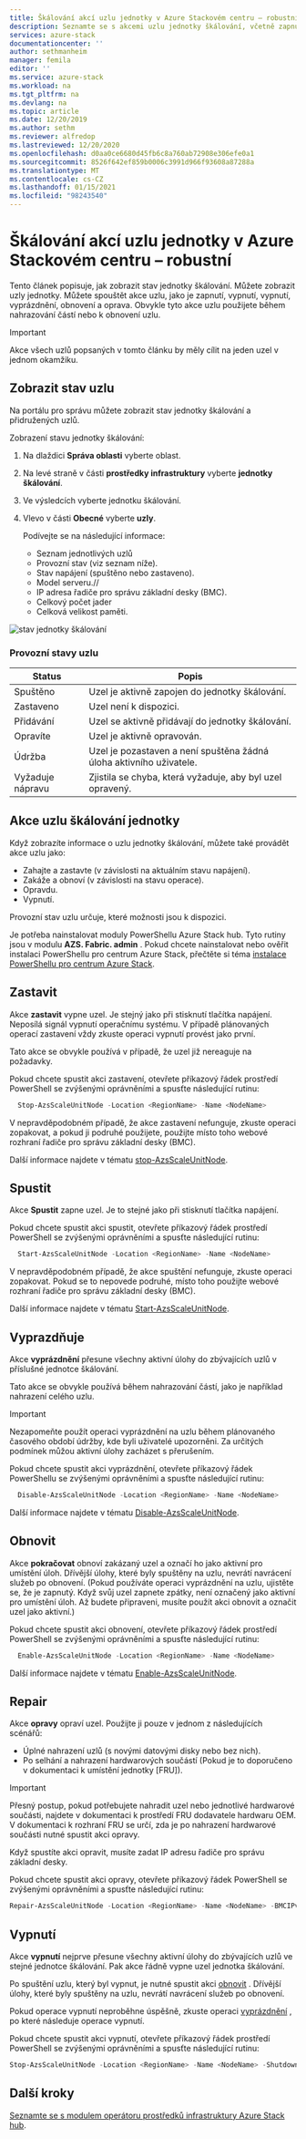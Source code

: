 ```yaml
---
title: Škálování akcí uzlu jednotky v Azure Stackovém centru – robustní
description: Seznamte se s akcemi uzlu jednotky škálování, včetně zapnutí, vypnutí, zakázání, obnovení a zobrazení stavu uzlu v integrovaných systémech Azure Stack hub.
services: azure-stack
documentationcenter: ''
author: sethmanheim
manager: femila
editor: ''
ms.service: azure-stack
ms.workload: na
ms.tgt_pltfrm: na
ms.devlang: na
ms.topic: article
ms.date: 12/20/2019
ms.author: sethm
ms.reviewer: alfredop
ms.lastreviewed: 12/20/2020
ms.openlocfilehash: d0aa0ce6680d45fb6c8a760ab72908e306efe0a1
ms.sourcegitcommit: 8526f642ef859b0006c3991d966f93608a87288a
ms.translationtype: MT
ms.contentlocale: cs-CZ
ms.lasthandoff: 01/15/2021
ms.locfileid: "98243540"
---
```

# <a name="scale-unit-node-actions-in-azure-stack-hub---ruggedized"></a>Škálování akcí uzlu jednotky v Azure Stackovém centru – robustní

Tento článek popisuje, jak zobrazit stav jednotky škálování. Můžete zobrazit uzly jednotky. Můžete spouštět akce uzlu, jako je zapnutí, vypnutí, vypnutí, vyprázdnění, obnovení a oprava. Obvykle tyto akce uzlu použijete během nahrazování částí nebo k obnovení uzlu.

> [!Important]  
> Akce všech uzlů popsaných v tomto článku by měly cílit na jeden uzel v jednom okamžiku.

## <a name="view-the-node-status"></a>Zobrazit stav uzlu

Na portálu pro správu můžete zobrazit stav jednotky škálování a přidružených uzlů.

Zobrazení stavu jednotky škálování:

1. Na dlaždici **Správa oblasti** vyberte oblast.
2. Na levé straně v části **prostředky infrastruktury** vyberte **jednotky škálování**.
3. Ve výsledcích vyberte jednotku škálování.
4. Vlevo v části **Obecné** vyberte **uzly**.

   Podívejte se na následující informace:

   - Seznam jednotlivých uzlů
   - Provozní stav (viz seznam níže).
   - Stav napájení (spuštěno nebo zastaveno).
   - Model serveru.//
   - IP adresa řadiče pro správu základní desky (BMC).
   - Celkový počet jader
   - Celková velikost paměti.

![stav jednotky škálování](media/azure-stack-node-actions/multinodeactions.png)

### <a name="node-operational-states"></a>Provozní stavy uzlu

| Status | Popis |
|----------------------|-------------------------------------------------------------------|
| Spuštěno | Uzel je aktivně zapojen do jednotky škálování. |
| Zastaveno | Uzel není k dispozici. |
| Přidávání | Uzel se aktivně přidávají do jednotky škálování. |
| Opravíte | Uzel je aktivně opravován. |
| Údržba | Uzel je pozastaven a není spuštěna žádná úloha aktivního uživatele. |
| Vyžaduje nápravu | Zjistila se chyba, která vyžaduje, aby byl uzel opravený. |

## <a name="scale-unit-node-actions"></a>Akce uzlu škálování jednotky

Když zobrazíte informace o uzlu jednotky škálování, můžete také provádět akce uzlu jako:

 - Zahajte a zastavte (v závislosti na aktuálním stavu napájení).
 - Zakáže a obnoví (v závislosti na stavu operace).
 - Opravdu.
 - Vypnutí.

Provozní stav uzlu určuje, které možnosti jsou k dispozici.

Je potřeba nainstalovat moduly PowerShellu Azure Stack hub. Tyto rutiny jsou v modulu **AZS. Fabric. admin** . Pokud chcete nainstalovat nebo ověřit instalaci PowerShellu pro centrum Azure Stack, přečtěte si téma [instalace PowerShellu pro centrum Azure Stack](../../operator/azure-stack-powershell-install.md).

## <a name="stop"></a>Zastavit

Akce **zastavit** vypne uzel. Je stejný jako při stisknutí tlačítka napájení. Neposílá signál vypnutí operačnímu systému. V případě plánovaných operací zastavení vždy zkuste operaci vypnutí provést jako první.

Tato akce se obvykle používá v případě, že uzel již nereaguje na požadavky.

Pokud chcete spustit akci zastavení, otevřete příkazový řádek prostředí PowerShell se zvýšenými oprávněními a spusťte následující rutinu:

```powershell  
  Stop-AzsScaleUnitNode -Location <RegionName> -Name <NodeName>
```

V nepravděpodobném případě, že akce zastavení nefunguje, zkuste operaci zopakovat, a pokud ji podruhé použijete, použijte místo toho webové rozhraní řadiče pro správu základní desky (BMC).

Další informace najdete v tématu [stop-AzsScaleUnitNode](/powershell/module/azs.fabric.admin/stop-azsscaleunitnode).

## <a name="start"></a>Spustit

Akce **Spustit** zapne uzel. Je to stejné jako při stisknutí tlačítka napájení.

Pokud chcete spustit akci spustit, otevřete příkazový řádek prostředí PowerShell se zvýšenými oprávněními a spusťte následující rutinu:

```powershell  
  Start-AzsScaleUnitNode -Location <RegionName> -Name <NodeName>
```

V nepravděpodobném případě, že akce spuštění nefunguje, zkuste operaci zopakovat. Pokud se to nepovede podruhé, místo toho použijte webové rozhraní řadiče pro správu základní desky (BMC).

Další informace najdete v tématu [Start-AzsScaleUnitNode](/powershell/module/azs.fabric.admin/start-azsscaleunitnode).

## <a name="drain"></a>Vyprazdňuje

Akce **vyprázdnění** přesune všechny aktivní úlohy do zbývajících uzlů v příslušné jednotce škálování.

Tato akce se obvykle používá během nahrazování částí, jako je například nahrazení celého uzlu.

> [!Important]
> Nezapomeňte použít operaci vyprázdnění na uzlu během plánovaného časového období údržby, kde byli uživatelé upozorněni. Za určitých podmínek můžou aktivní úlohy zacházet s přerušením.

Pokud chcete spustit akci vyprázdnění, otevřete příkazový řádek PowerShellu se zvýšenými oprávněními a spusťte následující rutinu:

```powershell  
  Disable-AzsScaleUnitNode -Location <RegionName> -Name <NodeName>
```

Další informace najdete v tématu [Disable-AzsScaleUnitNode](/powershell/module/azs.fabric.admin/disable-azsscaleunitnode).

## <a name="resume"></a>Obnovit

Akce **pokračovat** obnoví zakázaný uzel a označí ho jako aktivní pro umístění úloh. Dřívější úlohy, které byly spuštěny na uzlu, nevrátí navrácení služeb po obnovení. (Pokud používáte operaci vyprázdnění na uzlu, ujistěte se, že je zapnutý. Když svůj uzel zapnete zpátky, není označený jako aktivní pro umístění úloh. Až budete připraveni, musíte použít akci obnovit a označit uzel jako aktivní.)

Pokud chcete spustit akci obnovení, otevřete příkazový řádek prostředí PowerShell se zvýšenými oprávněními a spusťte následující rutinu:

```powershell  
  Enable-AzsScaleUnitNode -Location <RegionName> -Name <NodeName>
```

Další informace najdete v tématu [Enable-AzsScaleUnitNode](/powershell/module/azs.fabric.admin/enable-azsscaleunitnode).

## <a name="repair"></a>Repair

Akce **opravy** opraví uzel. Použijte ji pouze v jednom z následujících scénářů:

- Úplné nahrazení uzlů (s novými datovými disky nebo bez nich).
- Po selhání a nahrazení hardwarových součástí (Pokud je to doporučeno v dokumentaci k umístění jednotky [FRU]).

> [!Important]  
> Přesný postup, pokud potřebujete nahradit uzel nebo jednotlivé hardwarové součásti, najdete v dokumentaci k prostředí FRU dodavatele hardwaru OEM. V dokumentaci k rozhraní FRU se určí, zda je po nahrazení hardwarové součásti nutné spustit akci opravy.

Když spustíte akci opravit, musíte zadat IP adresu řadiče pro správu základní desky.

Pokud chcete spustit akci opravy, otevřete příkazový řádek PowerShell se zvýšenými oprávněními a spusťte následující rutinu:

  ```powershell
  Repair-AzsScaleUnitNode -Location <RegionName> -Name <NodeName> -BMCIPv4Address <BMCIPv4Address>
  ```

## <a name="shutdown"></a>Vypnutí

Akce **vypnutí** nejprve přesune všechny aktivní úlohy do zbývajících uzlů ve stejné jednotce škálování. Pak akce řádně vypne uzel jednotka škálování.

Po spuštění uzlu, který byl vypnut, je nutné spustit akci [obnovit](#resume) . Dřívější úlohy, které byly spuštěny na uzlu, nevrátí navrácení služeb po obnovení.

Pokud operace vypnutí neproběhne úspěšně, zkuste operaci [vyprázdnění](#drain) , po které následuje operace vypnutí.

Pokud chcete spustit akci vypnutí, otevřete příkazový řádek prostředí PowerShell se zvýšenými oprávněními a spusťte následující rutinu:

  ```powershell
  Stop-AzsScaleUnitNode -Location <RegionName> -Name <NodeName> -Shutdown
  ```

## <a name="next-steps"></a>Další kroky

[Seznamte se s modulem operátoru prostředků infrastruktury Azure Stack hub](/powershell/module/azs.fabric.admin/).